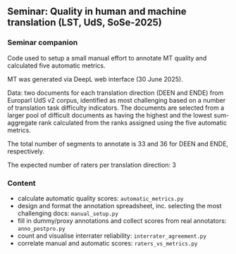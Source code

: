 ## Seminar: Quality in human and machine translation (LST, UdS, SoSe-2025)
### Seminar companion

Code used to setup a small manual effort to annotate MT quality and calculated five automatic metrics.

MT was generated via DeepL web interface (30 June 2025).

Data: two documents for each translation direction (DEEN and ENDE) from Europarl UdS v2 corpus, 
identified as most challenging based on a number of translation task difficulty indicators. 
The documents are selected from a larger pool of difficult documents as having the highest and the lowest sum-aggregate rank calculated from the ranks assigned using the five automatic metrics. 

The total number of segments to annotate is 33 and 36 for DEEN and ENDE, respectively.

The expected number of raters per translation direction: 3

### Content
- calculate automatic quality scores: `automatic_metrics.py`
- design and format the annotation spreadsheet, inc. selecting the most challenging docs: `manual_setup.py`
- fill in dummy/proxy annotations and collect scores from real annotators: `anno_postpro.py`
- count and visualise interrater reliability: `interrater_agreement.py`
- correlate manual and automatic scores: `raters_vs_metrics.py`
